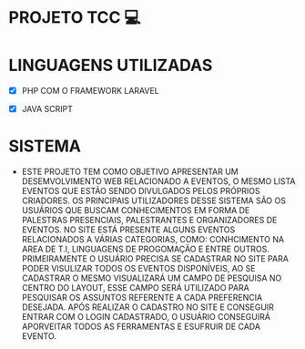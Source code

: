 # PROJETO TCC 💻


# __LINGUAGENS UTILIZADAS__

- [x] PHP COM O FRAMEWORK LARAVEL
- [x]  JAVA SCRIPT 



# __SISTEMA__

* ESTE PROJETO TEM COMO OBJETIVO APRESENTAR UM DESEMVOLVIMENTO WEB RELACIONADO A EVENTOS, O MESMO LISTA EVENTOS QUE ESTÃO SENDO DIVULGADOS PELOS PRÓPRIOS CRIADORES. OS PRINCIPAIS UTILIZADORES DESSE SISTEMA SÃO OS USUÁRIOS QUE BUSCAM CONHECIMENTOS EM FORMA DE PALESTRAS PRESENCIAIS, PALESTRANTES E ORGANIZADORES DE EVENTOS. NO SITE ESTÁ PRESENTE ALGUNS EVENTOS RELACIONADOS A VÁRIAS CATEGORIAS, COMO: CONHCIMENTO NA AREA DE T.I, LINGUAGENS DE PROGOMAÇÃO E ENTRE OUTROS. PRIMEIRAMENTE O USUÁRIO PRECISA SE CADASTRAR NO SITE PARA PODER VISULIZAR TODOS OS EVENTOS DISPONÍVEIS, AO SE CADASTRAR O MESMO VISUALIZARÁ UM CAMPO DE PESQUISA NO CENTRO DO LAYOUT, ESSE CAMPO SERÁ UTILIZADO PARA PESQUISAR OS ASSUNTOS REFERENTE A CADA PREFERENCIA DESEJADA. APÓS REALIZAR O CADASTRO NO SITE E CONSEGUIR ENTRAR COM O LOGIN CADASTRADO, O USUÁRIO CONSEGUIRÁ APORVEITAR TODOS AS FERRAMENTAS E ESUFRUIR DE CADA EVENTO. 









